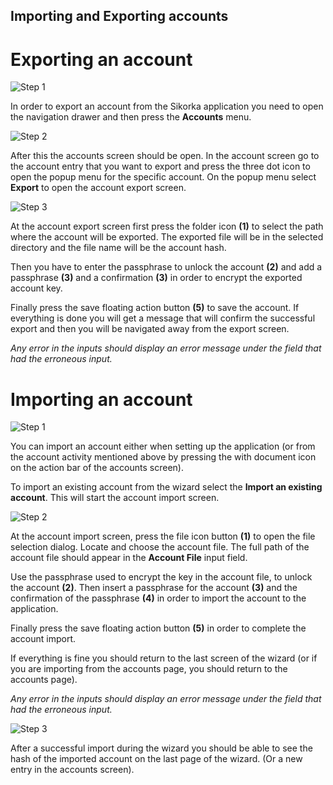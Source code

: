 Importing and Exporting accounts
-------------------------

# Exporting an account

![Step 1](import_export/export_step_1.jpg  "Step 1")

In order to export an account from the Sikorka application you need to open the navigation drawer and then press the **Accounts**
menu.
 
![Step 2](import_export/export_step_2.jpg  "Step 2")

After this the accounts screen should be open. 
In the account screen go to the account entry that you want to export and press the three dot icon to open the popup menu for the specific account. On the popup menu select **Export** to open the account export screen.

![Step 3](import_export/export_step_3.jpg  "Step 3")

At the account export screen first press the folder icon **(1)** to select the path where the account will be exported.
The exported file will be in the selected directory and the file name will be the account hash.

Then you have to enter the passphrase to unlock the account **(2)** and add a passphrase **(3)** and a confirmation **(3)** in order to encrypt the exported account key.

Finally press the save floating action button **(5)** to save the account. If everything is done you will get a message that will confirm the successful export and then you will be navigated away from the export screen.

*Any error in the inputs should display an error message under the field that had the erroneous input.*

# Importing an account

![Step 1](import_export/import_step_1.jpg  "Step 1")

You can import an account either when setting up the application (or from the account activity mentioned above by pressing the with document icon on the action bar of the accounts screen).

To import an existing account from the wizard select the **Import an existing account**. This will start the account import screen.

![Step 2](import_export/import_step_2.jpg  "Step 2")

At the account import screen, press the file icon button **(1)** to open the file selection dialog. Locate and choose the account file.
The full path of the account file should appear in the **Account File** input field.

Use the passphrase used to encrypt the key in the account file, to unlock the account **(2)**. 
Then insert a passphrase for the account **(3)** and the confirmation of the passphrase **(4)** in order to import the account to the application.

Finally press the save floating action button **(5)** in order to complete the account import.

If everything is fine you should return to the last screen of the wizard (or if you are importing from the accounts page, you should return to the accounts page).

*Any error in the inputs should display an error message under the field that had the erroneous input.*

![Step 3](import_export/import_step_3.jpg  "Step 3")

After a successful import during the wizard you should be able to see the hash of the imported account on the last page of the wizard. (Or a new entry in the accounts screen). 